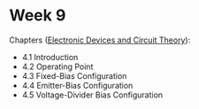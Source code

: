 # Week 9


Chapters ([Electronic Devices and Circuit Theory](https://annas-archive.org/md5/1fec9964c4c69b9aedb545bc50eff5de)):
- 4.1 Introduction
- 4.2 Operating Point
- 4.3 Fixed-Bias Configuration
- 4.4 Emitter-Bias Configuration
- 4.5 Voltage-Divider Bias Configuration
